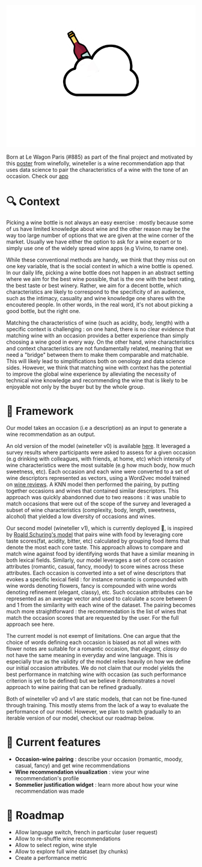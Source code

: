 ![Image](wineteller_logo_v1.png)

Born at Le Wagon Paris (#885) as part of the final project and motivated by this [poster](https://shop.winefolly.com/products/how-to-choose-wine?_gl=1%2A1ikmdky%2A_ga%2AMTQ5MjQ1MjEwNi4xNzIwMzgxMjY3%2A_ga_J39YF5X2EX%2AMTcyMDM4MTI2Ny4xLjEuMTcyMDM4MTI3Mi41NS4wLjA.) from winefolly, wineteller is a wine recommendation app that uses data science to pair the characteristics of a wine with the tone of an occasion. Check our [app](https://wineteller.streamlit.app/)

# 🔍 Context 

Picking a wine bottle is not always an easy exercise : mostly because some of us have limited knowledge about wine and the other reason may be the way too large number of options that we are given at the wine corner of the market. Usually we have either the option to ask for a wine expert or to simply use one of the widely spread wine apps (e.g Vivino, to name one).

While these conventional methods are handy, we think that they miss out on one key variable, that is the social context in which a wine bottle is opened. In our daily life, picking a wine bottle does not happen in an abstract setting where we aim for the best wine possible, that is the one with the best rating, the best taste or best winery. Rather, we aim for a decent bottle, which characteristics are likely to correspond to the specificity of an audience, such as the intimacy, casuality and wine knowledge one shares with the encoutered people. In other words, in the real word, it's not about picking a good bottle, but the right one.

Matching the characteristics of wine (such as acidity, body, length) with a specific context is challenging : on one hand, there is no clear evidence that matching wine with an occasion provides a better experience than simply choosing a wine good in every way. On the other hand, wine characteristics and context characteristics are not fundamentally related, meaning that we need a "bridge" between them to make them comparable and matchable. This will likely lead to simplifications both on oenology and data science sides. However, we think that matching wine with context has the potential to improve the global wine experience by alleviating the necessity of technical wine knowledge and recommending the wine that is likely to be enjoyable not only by the buyer but by the whole group.

# 🔨 Framework
Our model takes an occasion (i.e a description) as an input to generate a wine recommendation as an output.

An old version of the model (wineteller v0) is available [here](https://github.com/chyunoo/wineteller). It leveraged a survey results where participants were asked to assess for a given occasion (e.g drinking with colleagues, with friends, at home, etc) which intensity of wine characteristics were the most suitable (e.g how much body, how much sweetness, etc). Each occasion and each wine were converted to a set of wine descriptors represented as vectors, using a Word2vec model trained on [wine reviews](https://www.kaggle.com/datasets/zynicide/wine-reviews). A KNN model then performed the pairing, by putting together occasions and wines that contained similar descriptors. This approach was quickly abandonned due to two reasons : it was unable to match occasions that were out of the scope of the survey and leveraged a subset of wine characteristics (complexity, body, length, sweetness, alcohol) that yielded a low diversity of occasions and wines.

Our second model (wineteller v1), which is currently deployed 🚀, is inspired by [Roald Schuring's model](https://towardsdatascience.com/robosomm-chapter-5-food-and-wine-pairing-7a4a4bb08e9e) that pairs wine with food by leveraging core taste scores(fat, acidity, bitter, etc) calculated by grouping food items that denote the most each core taste. This approach allows to compare and match wine against food by identifying words that have a similar meaning in both lexical fields. Similarly, our model leverages a set of core occasion attributes (romantic, casual, fancy, moody) to score wines across these attributes. Each occasion is converted into a set of wine descriptors that evokes a specific lexical field : for instance romantic is compounded with wine words denoting flowers, fancy is compounded with wine words denoting refinement (elegant, classy), etc. Such occasion attributes can be represented as an average vector and used to calculate a score between 0 and 1 from the similarity with each wine of the dataset. The pairing becomes much more straightforward : the recommendation is the list of wines that match the occasion scores that are requested by the user. For the full approach see here.

The current model is not exempt of limitations. One can argue that the choice of words defining each occasion is biased as not all wines with flower notes are suitable for a romantic occasion, that _elegant, classy_ do not have the same meaning in everyday and wine language. This is especially true as the validity of the model relies heavily on how we define our initial occasion attributes. We do not claim that our model yields the best performance in matching wine with occasion (as such performance criterion is yet to be defined) but we believe it demonstrates a novel approach to wine pairing that can be refined gradually.

Both of wineteller v0 and v1 are static models, that can not be fine-tuned through training. This mostly stems from the lack of a way to evaluate the performance of our model. However, we plan to switch gradually to an iterable version of our model, checkout our roadmap below.

# 💎 Current features
* **Occasion-wine pairing** : describe your occasion (romantic, moody, casual, fancy) and get wine recommendations
* **Wine recommendation visualization** : view your wine recommendation's profile
* **Sommelier justification widget** : learn more about how your wine recommendation was made 

# 📍 Roadmap
* Allow language switch, french in particular (user request)
* Allow to re-shuffle wine recommendations
* Allow to select region, wine style
* Allow to explore full wine dataset (by chunks)
* Create a performance metric
